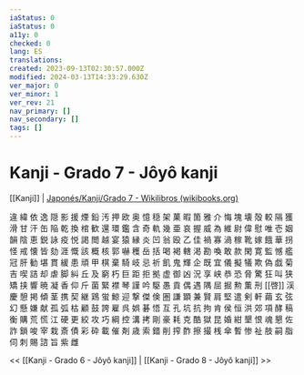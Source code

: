 ```yaml
---
iaStatus: 0
iaStatus: 0
a11y: 0
checked: 0
lang: ES
translations: 
created: 2023-09-13T02:30:57.000Z
modified: 2024-03-13T14:33:29.630Z
ver_major: 0
ver_minor: 1
ver_rev: 21
nav_primary: []
nav_secondary: []
tags: []
---
```

# Kanji - Grado 7 - Jôyô kanji

[[Kanji]] | [Japonés/Kanji/Grado 7 - Wikilibros (wikibooks.org)](https://es.wikibooks.org/wiki/Japon%C3%A9s/Kanji/Grado_7)

違 緯 依 逸 隠 影 援 煙 鉛 汚 押 欧 奥 憶 穏 架 菓 暇 箇 雅 介 悔 塊 壊 殻 較 隔 獲 滑 甘 汗 缶 陥 乾 換 棺 歓 還 環 鑑 含 奇 軌 幾 亜 哀 握 威 為 維 尉 偉 慰 唯 壱 姻 韻 陰 恵 鋭 詠 疫 悦 謁 閲 越 宴 猿 縁 炎 凹 翁 殴 乙 佳 禍 寡 渦 稼 靴 嫁 餓 華 拐 怪 戒 懐 皆 劾 涯 慨 該 概 核 郭 嚇 穫 岳 括 喝 褐 轄 渇 勘 喚 敢 款 閑 寛 監 憾 艦 冠 肝 勧 堪 貫 緩 患 頑 甲 棋 棄 騎 岐 忌 祈 飢 鬼 輝 企 既 宜 儀 擬 犠 欺 偽 戯 菊 吉 喫 詰 却 虐 脚 糾 丘 及 窮 朽 巨 距 拒 拠 虚 御 凶 況 享 峡 恭 恐 脅 驚 狂 叫 狭 矯 挟 響 暁 凝 香 仰 斤 菌 緊 襟 琴 謹 吟 駆 愚 貢 偶 遇 隅 屈 掘 勲 薫 刑 [[啓]] 渓 慶 憩 掲 傾 茎 携 契 継 鶏 蛍 鯨 迎 撃 傑 倹 圏 謙 顕 兼 賢 肩 堅 遣 剣 軒 繭 玄 弦 幻 懸 嫌 献 孤 弧 枯 顧 鼓 誇 雇 呉 娯 碁 悟 互 孔 坑 抗 拘 肯 侯 恒 洪 郊 項 酵 稿 衡 購 荒 慌 江 硬 更 絞 攻 巧 綱 控 溝 拷 剛 豪 耗 克 酷 獄 昆 婚 紺 墾 恨 魂 懇 佐 詐 鎖 唆 宰 栽 斎 債 彩 砕 載 催 剤 歳 索 錯 削 搾 酢 擦 撮 桟 傘 暫 惨 祉 肢 嗣 脂 伺 刺 賜 諮 旨 紫 雌

<< [[Kanji - Grado 6 - Jôyô kanji]] | [[Kanji - Grado 8 - Jôyô kanji]] >>

